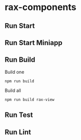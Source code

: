 # rax-components


## Run Start

## Run Start Miniapp

## Run Build

Build one

```
npm run build
```

Build all

```
npm run build rax-view
```

## Run Test

## Run Lint

